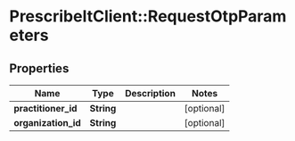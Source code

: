 # PrescribeItClient::RequestOtpParameters

## Properties
Name | Type | Description | Notes
------------ | ------------- | ------------- | -------------
**practitioner_id** | **String** |  | [optional] 
**organization_id** | **String** |  | [optional] 

